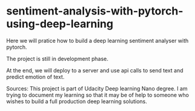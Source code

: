 # sentiment-analysis-with-pytorch-using-deep-learning
Here we will pratice how to build a deep learning sentiment analyser with pytorch.

The project is still in development phase.

At the end, we will deploy to a server and use api calls to send text and predict emotion of text.



Sources:
This project is part of Udacity Deep learning Nano degree.
I am trying to document my learning so that it may be of help to someone who wishes to build a full production deep learning solutions.
